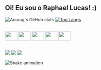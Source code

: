 ## Oi! Eu sou o Raphael Lucas! :)


![Anurag's GitHub stats](https://github-readme-stats.vercel.app/api?username=raphaellmp&&count_private=true&show_icons=true&theme=dark)
[![Top Langs](https://github-readme-stats.vercel.app/api/top-langs/?username=anuraghazra&layout=compact&show_icons=true&theme=dark)](https://github.com/anuraghazra/github-readme-stats)


<div style="display: inline_block"><br>
 <img align="center alt="Rapha-HTML" height="30" width="40" src="https://cdn.jsdelivr.net/gh/devicons/devicon/icons/html5/html5-original.svg">
 <img align="center alt="Rapha-CSS" height="30" width="40" src="https://cdn.jsdelivr.net/gh/devicons/devicon/icons/css3/css3-original.svg">
 <img align="center alt="Rapha-JS" height="30" width="40" src="https://cdn.jsdelivr.net/gh/devicons/devicon/icons/javascript/javascript-original.svg">
 <img align="center alt="Rapha-JS" height="30" width="40" src="https://cdn.jsdelivr.net/gh/devicons/devicon/icons/python/python-original.svg" />
 <img align="center alt="Rapha-Puthon" height="30" width="40" src="https://cdn.jsdelivr.net/gh/devicons/devicon/icons/dart/dart-original.svg">            
</div>

##
                                                                                                                                             
<div> 
  <a href="https://www.instagram.com/raphalump/" target="_blank"><img src="https://img.shields.io/badge/-Instagram-%23E4405F?style=for-the-badge&logo=instagram&logoColor=white" target="_blank"></a>
  <a href = "mailto:raphaellump@gmail.com"><img src="https://img.shields.io/badge/-Gmail-%23333?style=for-the-badge&logo=gmail&logoColor=white" target="_blank"></a>
  <a href="https://www.linkedin.com/in/raphael-lucas-12761921b/" target="_blank"><img src="https://img.shields.io/badge/-LinkedIn-%230077B5?style=for-the-badge&logo=linkedin&logoColor=white" target="_blank"></a> 
  
</div>                                                                                                                                             

![Snake animation](https://github.com/raphaellmp/raphaellmp/blog/output/github-contribution-grid-snake.svg)
